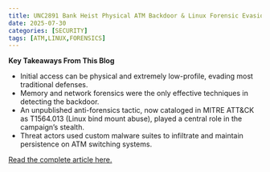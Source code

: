 ```yaml
---
title: UNC2891 Bank Heist Physical ATM Backdoor & Linux Forensic Evasion Evasion
date: 2025-07-30
categories: [SECURITY]
tags: [ATM,LINUX,FORENSICS]
---
```


**Key Takeaways From This Blog**  
- Initial access can be physical and extremely low-profile, evading most traditional defenses.  
- Memory and network forensics were the only effective techniques in detecting the backdoor.  
- An unpublished anti-forensics tactic, now cataloged in MITRE ATT&CK as T1564.013 (Linux bind mount abuse), played a central role in the campaign’s stealth.  
- Threat actors used custom malware suites to infiltrate and maintain persistence on ATM switching systems.  

[Read the complete article here.](https://www.group-ib.com/blog/unc2891-bank-heist/) 
